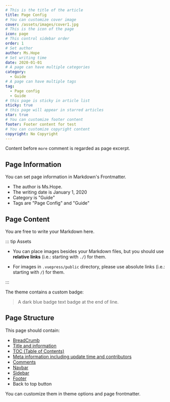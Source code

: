 ```yaml
---
# This is the title of the article
title: Page Config
# You can customize cover image
cover: /assets/images/cover1.jpg
# This is the icon of the page
icon: page
# This control sidebar order
order: 1
# Set author
author: Ms.Hope
# Set writing time
date: 2020-01-01
# A page can have multiple categories
category:
  - Guide
# A page can have multiple tags
tag:
  - Page config
  - Guide
# this page is sticky in article list
sticky: true
# this page will appear in starred articles
star: true
# You can customize footer content
footer: Footer content for test
# You can customize copyright content
copyright: No Copyright
---
```


Content before `more` comment is regarded as page excerpt.

<!-- more -->

## Page Information

You can set page information in Markdown's Frontmatter.

- The author is Ms.Hope.
- The writing date is January 1, 2020
- Category is "Guide"
- Tags are "Page Config" and "Guide"

## Page Content

You are free to write your Markdown here.

::: tip Assets

- You can place images besides your Markdown files, but you should use **relative links** (i.e.: starting with `./`) for them.

- For images in `.vuepress/public` directory, please use absolute links (i.e.: starting with `/`) for them.

:::

The theme contains a custom badge:

> A dark blue badge text badge at the end of line. <Badge text="Badge text" color="#242378" />

## Page Structure

This page should contain:

- [BreadCrumb](https://theme-hope.vuejs.press/guide/layout/breadcrumb.html)
- [Title and information](https://theme-hope.vuejs.press/guide/feature/page-info.html)
- [TOC (Table of Contents)](https://theme-hope.vuejs.press/guide/layout/page.html#header-list)
- [Meta information including update time and contributors](https://theme-hope.vuejs.press/guide/feature/meta.html)
- [Comments](https://theme-hope.vuejs.press/guide/feature/comment.html)
- [Navbar](https://theme-hope.vuejs.press/guide/layout/navbar.html)
- [Sidebar](https://theme-hope.vuejs.press/guide/layout/sidebar.html)
- [Footer](https://theme-hope.vuejs.press/guide/layout/footer.html)
- Back to top button

You can customize them in theme options and page frontmatter.
